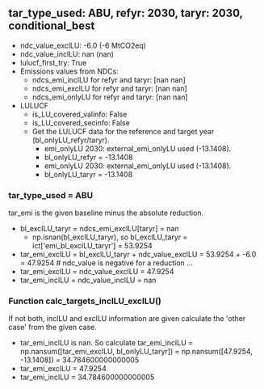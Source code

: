

## tar_type_used: ABU, refyr: 2030, taryr: 2030, conditional_best
- ndc_value_exclLU: -6.0 (-6 MtCO2eq)
- ndc_value_inclLU: nan (nan)
- lulucf_first_try: True
- Emissions values from NDCs:
  - ndcs_emi_inclLU for refyr and taryr: [nan nan]
  - ndcs_emi_exclLU for refyr and taryr: [nan nan]
  - ndcs_emi_onlyLU for refyr and taryr: [nan nan]
- LULUCF
  - is_LU_covered_valinfo: False
  - is_LU_covered_secinfo: False
  - Get the LULUCF data for the reference and target year (bl_onlyLU_refyr/taryr).
    - emi_onlyLU 2030: external_emi_onlyLU used (-13.1408).
    - bl_onlyLU_refyr = -13.1408
    - emi_onlyLU 2030: external_emi_onlyLU used (-13.1408).
    - bl_onlyLU_taryr = -13.1408
### tar_type_used = ABU
tar_emi is the given baseline minus the absolute reduction.
- bl_exclLU_taryr = ndcs_emi_exclLU[taryr] = nan
  - np.isnan(bl_exclLU_taryr), so bl_exclLU_taryr = ict['emi_bl_exclLU_taryr'] = 53.9254
- tar_emi_exclLU = bl_exclLU_taryr + ndc_value_exclLU = 53.9254 + -6.0 = 47.9254 # ndc_value is negative for a reduction ...
- tar_emi_exclLU = ndc_value_exclLU = 47.9254
- tar_emi_inclLU = ndc_value_inclLU = nan
### Function calc_targets_inclLU_exclLU()
If not both, inclLU and exclLU information are given calculate the 'other case' from the given case.
- tar_emi_inclLU is nan. So calculate tar_emi_inclLU = np.nansum([tar_emi_exclLU, bl_onlyLU_taryr]) = np.nansum([47.9254, -13.1408]) = 34.784600000000005
- tar_emi_exclLU = 47.9254
- tar_emi_inclLU = 34.784600000000005